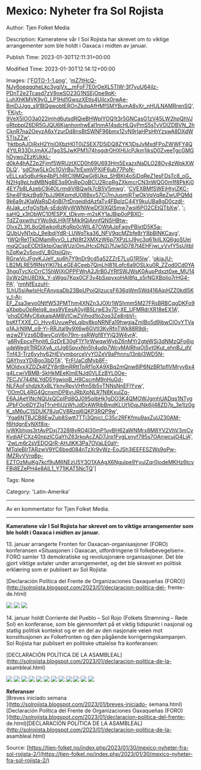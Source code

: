 # Mexico: Nyheter fra Sol Rojista

Author: Tjen Folket Media

Description: Kameratene vår I Sol Rojista har skrevet om to viktige arrangementer som ble holdt i Oaxaca i midten av januar.

Publish Time: 2023-01-30T12:11:31+00:00

Modified Time: 2023-01-30T12:14:12+00:00

Images: ['[FOTO-1-1.png](https://tjen-folket.no/wp-content/uploads/2023/01/FOTO-1-1.png)', '[mZ7tHcQ-NJy6oeqgqheLkc3ygjVx__mFoF7E0rOeXL5TIW-3f7yuU64iIz-PDnT2e2Tcasd7zV9oeSO23G1NSEjOpe9qK-LuhXhKMVK9yG_LP1Hd1GwszXEtls4UjIcx0rwAe-BmDJJgg_s91BQgwobtEROnZkdqAfHMfSMYBumA8vXr_nHULNAMRrenSQ](https://lh3.googleusercontent.com/mZ7tHcQ-NJy6oeqgqheLkc3ygjVx__mFoF7E0rOeXL5TIW-3f7yuU64iIz-PDnT2e2Tcasd7zV9oeSO23G1NSEjOpe9qK-LuhXhKMVK9yG_LP1Hd1GwszXEtls4UjIcx0rwAe-BmDJJgg_s91BQgwobtEROnZkdqAfHMfSMYBumA8vXr_nHULNAMRrenSQ)', '[FKiyt-9VeX5IOO3a022imhd6utsdRQieBHWplYOQ1t3r5GNCasG1zV45LW2hpQhVJoRtpbplZ6DR5GJQU6KjanhonhwEal1nmA14sdcHLQyPmS5sTvVDlZDBVN_2hCknR7na2OeyzA6xYzurDd8nsBtSWNF96bmx12vN9rIaHPsHhYzswA8DXdW5TIsZZw](https://lh5.googleusercontent.com/FKiyt-9VeX5IOO3a022imhd6utsdRQieBHWplYOQ1t3r5GNCasG1zV45LW2hpQhVJoRtpbplZ6DR5GJQU6KjanhonhwEal1nmA14sdcHLQyPmS5sTvVDlZDBVN_2hCknR7na2OeyzA6xYzurDd8nsBtSWNF96bmx12vN9rIaHPsHhYzswA8DXdW5TIsZZw)', '[hktboAJOjRxH2YniOXbzH0T0jZSEX7D5iDQ8ZYK1jDsJvMxdFPoZWWFY4Q4YtLR33DrJmAXJ7ag3SJwKPM1i74hsgdrOHXHUcPJkm1jksD0ZveeTgcGMGhDywoZEzKUkkL-d0kA4hAZ2p2Fjmf5WRUztXCD0h69U693Hm5ExazxNaDLO28Oy4zWpkXWDLQ](https://lh3.googleusercontent.com/hktboAJOjRxH2YniOXbzH0T0jZSEX7D5iDQ8ZYK1jDsJvMxdFPoZWWFY4Q4YtLR33DrJmAXJ7ag3SJwKPM1i74hsgdrOHXHUcPJkm1jksD0ZveeTgcGMGhDywoZEzKUkkL-d0kA4hAZ2p2Fjmf5WRUztXCD0h69U693Hm5ExazxNaDLO28Oy4zWpkXWDLQ)', '[sdChw5LkOc1GVrBu7trExmVPXilF6ub77PoN-yELLxa5gBuHke4bPLhRtCl9MQwGj6Ukq_SHBKt4oSiDqReZ1esFDsTc8_oG_N2Hg9pLhdMBNgBE3q90nRpOoBCU2RcpRgZXkmcrCN3nWQO0m1f8PkKj04EY7b8LAzebC9i4OLrmdiVIBQwIk7cB5V5mwg](https://lh4.googleusercontent.com/sdChw5LkOc1GVrBu7trExmVPXilF6ub77PoN-yELLxa5gBuHke4bPLhRtCl9MQwGj6Ukq_SHBKt4oSiDqReZ1esFDsTc8_oG_N2Hg9pLhdMBNgBE3q90nRpOoBCU2RcpRgZXkmcrCN3nWQO0m1f8PkKj04EY7b8LAzebC9i4OLrmdiVIBQwIk7cB5V5mwg)', '[CVEXBMfSWEjHtyiZKC-She4FtbkzBg97bJJ96KpmdU08Bsv57Ci7mJusmiRTwOkVqVqReZwUPQMd9k6a9rJKlaWaRsD4nBl7rtDrqejdIdAzfaTv4FBpIzC44Y9kuUBa8gD0czdI-AtJak_crfgOsfbA-sEdoWyWWNWwDf3lXQISmw7wsI6PO2CEtQTbXw](https://lh6.googleusercontent.com/CVEXBMfSWEjHtyiZKC-She4FtbkzBg97bJJ96KpmdU08Bsv57Ci7mJusmiRTwOkVqVqReZwUPQMd9k6a9rJKlaWaRsD4nBl7rtDrqejdIdAzfaTv4FBpIzC44Y9kuUBa8gD0czdI-AtJak_crfgOsfbA-sEdoWyWWNWwDf3lXQISmw7wsI6PO2CEtQTbXw)', '[-saHQ_x3tObWC10fESPX_tDkvm-m2sKY1aJBip0oPBXO-TdZZgxwthzYWo9dLH9j1FMjk9QjAnnfQNSHBtw-OlvxZL3fL8oQ6wkoj6zKgRp0cWIL47OWtAJpFagvPBixtD5K5a-QUbUyN1xbJ_9elbdjYdR-LUWqTka36_NFV9qcMZbfe8rY8bBINKCavg](https://lh5.googleusercontent.com/-saHQ_x3tObWC10fESPX_tDkvm-m2sKY1aJBip0oPBXO-TdZZgxwthzYWo9dLH9j1FMjk9QjAnnfQNSHBtw-OlvxZL3fL8oQ6wkoj6zKgRp0cWIL47OWtAJpFagvPBixtD5K5a-QUbUyN1xbJ_9elbdjYdR-LUWqTka36_NFV9qcMZbfe8rY8bBINKCavg)', '[tWQrRe1TkDMamRvvO_LzNt8t2XMXzW6p7XPzLtJ9yc3q61kilLXQ6goSUeimqQCspEODtSktpiOacWUziOmJHcxDN2i7fJw5D787t4EHFjwi_vVvfY5sUitbIhZqKw2v5ovdV_BGtsjjQjv-RGrwVcJFgvKJJeY_su6h7Y9nDr9cd5a52ZZrE7LuG1R5Iw](https://lh3.googleusercontent.com/tWQrRe1TkDMamRvvO_LzNt8t2XMXzW6p7XPzLtJ9yc3q61kilLXQ6goSUeimqQCspEODtSktpiOacWUziOmJHcxDN2i7fJw5D787t4EHFjwi_vVvfY5sUitbIhZqKw2v5ovdV_BGtsjjQjv-RGrwVcJFgvKJJeY_su6h7Y9nDr9cd5a52ZZrE7LuG1R5Iw)', '[okiaJU-LB2MLRE5fRNsYlKI7bLeGE4Ceeb7QjnLhl81lLqfc6a9OSLku0R_ZZod0Cd0YA3hgqTvcXcCrrC1ShWIXjOPPFWnA2JIrB0JYRfSWJWsK0AupPdxzt0xe_MU140xWzQhU8DXk_Y-sWgq7Kpx0CF3v4bSxpyxoHAl8fq_s5rNGXBpIio7rHG4-PA](https://lh4.googleusercontent.com/okiaJU-LB2MLRE5fRNsYlKI7bLeGE4Ceeb7QjnLhl81lLqfc6a9OSLku0R_ZZod0Cd0YA3hgqTvcXcCrrC1ShWIXjOPPFWnA2JIrB0JYRfSWJWsK0AupPdxzt0xe_MU140xWzQhU8DXk_Y-sWgq7Kpx0CF3v4bSxpyxoHAl8fq_s5rNGXBpIio7rHG4-PA)', '[nmNfExzuH-1LhU5slAwIsHcFAnvpaDb23BpUPoiQIjzucsF636qWm5Wd416AipHZZ0kdl5Ky_t-Aj-EF_Zsa3wvo0NtfW53PMThm4XNZn3JOXr1WShmm5M27FRsBRBCqgDKFo9aXbpbuOpRelq8_pxs9VEesA0yjlB5LrwE3v7D-XE_UFMRdrXR18eEX1A](https://lh4.googleusercontent.com/nmNfExzuH-1LhU5slAwIsHcFAnvpaDb23BpUPoiQIjzucsF636qWm5Wd416AipHZZ0kdl5Ky_t-Aj-EF_Zsa3wvo0NtfW53PMThm4XNZn3JOXr1WShmm5M27FRsBRBCqgDKFo9aXbpbuOpRelq8_pxs9VEesA0yjlB5LrwE3v7D-XE_UFMRdrXR18eEX1A)', '[ohqDDMyC6xkaipAM8VlCwZVihod1lo2oq3Ze8nbVl-bsKfTXXE_Cj_Hvy4UvuwPeLqjbv8koNRNFa19hwgjaZmIBo5d9jbwCIOyYTVao1AJrN9M_o9-Yj-RRJtal9v9X6w6GVtI3KvRfnTWk88R9dj-wzwZFVzs6DBwvCqV6n79m-ssRWgf8YYjQ3W4vrA](https://lh5.googleusercontent.com/ohqDDMyC6xkaipAM8VlCwZVihod1lo2oq3Ze8nbVl-bsKfTXXE_Cj_Hvy4UvuwPeLqjbv8koNRNFa19hwgjaZmIBo5d9jbwCIOyYTVao1AJrN9M_o9-Yj-RRJtal9v9X6w6GVtI3KvRfnTWk88R9dj-wzwZFVzs6DBwvCqV6n79m-ssRWgf8YYjQ3W4vrA)', '[a8RyEpcxPhnjt6_GzDrE30gF1Y1jrWwqwWybZ6nMYr2gteWSj3dNMzQFo6joudeWeglrTtRDiXyA_ctJg6SpvxNn5h4udp7WcyMAlRhqOj5vt0Kut_ehnBJ_dVTnf43-Trz6yyhy62HEVymborceVyYOZeV9aPhnnu13nbI3WD5N-QAYhvxYDjBgo3bDTA](https://lh3.googleusercontent.com/a8RyEpcxPhnjt6_GzDrE30gF1Y1jrWwqwWybZ6nMYr2gteWSj3dNMzQFo6joudeWeglrTtRDiXyA_ctJg6SpvxNn5h4udp7WcyMAlRhqOj5vt0Kut_ehnBJ_dVTnf43-Trz6yyhy62HEVymborceVyYOZeV9aPhnnu13nbI3WD5N-QAYhvxYDjBgo3bDTA)', '[FrFUaCdMyb8F-MOldvxXZDZk4fZY8rtBmRRttTpRf1oXA9XBq2mQnw6lP6NzBR1pfIVMryv6x4g4LcwiVBMB-SkHkMEeKlmENJd0VLEzBYL0Oe-7ECJV744NLYdD5YgwioiB_H9CscmM9nHuGd-NLFAoFshdzkXx8LYknvRpyVHfm5lb5vTNNsNnEFIYvw](https://lh6.googleusercontent.com/FrFUaCdMyb8F-MOldvxXZDZk4fZY8rtBmRRttTpRf1oXA9XBq2mQnw6lP6NzBR1pfIVMryv6x4g4LcwiVBMB-SkHkMEeKlmENJd0VLEzBYL0Oe-7ECJV744NLYdD5YgwioiB_H9CscmM9nHuGd-NLFAoFshdzkXx8LYknvRpyVHfm5lb5vTNNsNnEFIYvw)', '[0OmOL4RG4QcnxmDP8vrJRbXpNLR7N8KxuIZq-E6AJAeYINcNQUxQCpIPd8QJ095qIbHk1gDO3K4QMOWJgmhUADqs1NTygJPbFOo6DYZlgTfrxHIjUzWhJdDrAWRjbBmdKLUt1j0qjJNk6jl48ZD7p_3e1Iz0gK_sM6uC1SDUK78JqCV8Rzqj6QKP3RQP9w](https://lh5.googleusercontent.com/0OmOL4RG4QcnxmDP8vrJRbXpNLR7N8KxuIZq-E6AJAeYINcNQUxQCpIPd8QJ095qIbHk1gDO3K4QMOWJgmhUADqs1NTygJPbFOo6DYZlgTfrxHIjUzWhJdDrAWRjbBmdKLUt1j0qjJNk6jl48ZD7p_3e1Iz0gK_sM6uC1SDUK78JqCV8Rzqj6QKP3RQP9w)', '[Yga6NTBJCB8EwZub8Swtt7TTi3Qnicl_C35c2RFKfmu9axZuUZ30AM-f6HdgnEyNXf8ix-jyWKbhjqs3rtAvPDxj7328l8vRO4l30mP1uyBH62aWNMrx8M8YV2VhV3mCvKvdiAFCXz40npzICGaYhZ63rkoAcZAD7Jrp1FvgLxnyf795s7OAnwcujO4LiA](https://lh4.googleusercontent.com/Yga6NTBJCB8EwZub8Swtt7TTi3Qnicl_C35c2RFKfmu9axZuUZ30AM-f6HdgnEyNXf8ix-jyWKbhjqs3rtAvPDxj7328l8vRO4l30mP1uyBH62aWNMrx8M8YV2VhV3mCvKvdiAFCXz40npzICGaYhZ63rkoAcZAD7Jrp1FvgLxnyf795s7OAnwcujO4LiA)', '[2wLm6r2sVEDOQrR-AHJlKK3Pa7OVaLE0aY-MTqIeBIrTARzwV9YC6bed084nTzXr9vWz-EoJSh3IEEFESZWs9oPw-lMZRvVVrqBp-EZTOzMuiKg7kcf9uM6NEzU5Y3O1XAAgX6Ngulpe9YyulZqr0jodeMKHz6tcvFBj8EZePH4e8AlL1_Y71lKAT5NcTQ](https://lh6.googleusercontent.com/2wLm6r2sVEDOQrR-AHJlKK3Pa7OVaLE0aY-MTqIeBIrTARzwV9YC6bed084nTzXr9vWz-EoJSh3IEEFESZWs9oPw-lMZRvVVrqBp-EZTOzMuiKg7kcf9uM6NEzU5Y3O1XAAgX6Ngulpe9YyulZqr0jodeMKHz6tcvFBj8EZePH4e8AlL1_Y71lKAT5NcTQ)']

Tags: None

Category: 'Latin-Amerika'

<!--METADATA-->



* * *

Av en kommentator for Tjen Folket Media.

* * *

**Kameratene vår I Sol Rojista har skrevet om to viktige arrangementer som ble
holdt i Oaxaca i midten av januar.**

13\. januar arrangerte Fronten for Oaxacan-organisasjoner (FORO) konferansen
«Situasjonen i Oaxacan, utfordringene til folkebevegelsen». FORO samler 13
demokratiske og revolusjonære organisasjoner. Det ble gjort viktige avtaler
under arrangementet, og det ble skrevet en politisk erklæring som er publisert
av Sol Rojista:

[Declaración Política del Frente de Organizaciones Oaxaqueñas
(FORO)](http://solrojista.blogspot.com/2023/01/declaracion-politica-del-
frente-de.html)

![](../Images/mZ7tHcQ-NJy6oeqgqheLkc3ygjVx__mFoF7E0rOeXL5TIW-3f7yuU64iIz-PDnT2e2Tcasd7zV9oeSO23G1NSEjOpe9qK-LuhXhKMVK9yG_LP1Hd1GwszXEtls4UjIcx0rwAe-BmDJJgg_s91BQgwobtEROnZkdqAfHMfSMYBumA8vXr_nHULNAMRrenSQ)
![](../Images/FKiyt-9VeX5IOO3a022imhd6utsdRQieBHWplYOQ1t3r5GNCasG1zV45LW2hpQhVJoRtpbplZ6DR5GJQU6KjanhonhwEal1nmA14sdcHLQyPmS5sTvVDlZDBVN_2hCknR7na2OeyzA6xYzurDd8nsBtSWNF96bmx12vN9rIaHPsHhYzswA8DXdW5TIsZZw)
![](../Images/hktboAJOjRxH2YniOXbzH0T0jZSEX7D5iDQ8ZYK1jDsJvMxdFPoZWWFY4Q4YtLR33DrJmAXJ7ag3SJwKPM1i74hsgdrOHXHUcPJkm1jksD0ZveeTgcGMGhDywoZEzKUkkL-d0kA4hAZ2p2Fjmf5WRUztXCD0h69U693Hm5ExazxNaDLO28Oy4zWpkXWDLQ)

14\. januar holdt Corriente del Pueblo – Sol Rojo (Folkets Strømning – Røde
Sol) en konferanse, som ble gjennomført på et viktig tidspunkt i nasjonal og
statlig politisk kontekst og er en del av den nasjonale veien mot
konstitusjonen av Folkefronten og den pågående korrigeringskampanjen. Sol
Rojista har publisert en politiske uttalelse fra konferansen:

[DECLARACIÓN POLÍTICA DE LA
ASAMBLEAL](http://solrojista.blogspot.com/2023/01/declaracion-politica-de-la-
asambleal.html)

![](../Images/sdChw5LkOc1GVrBu7trExmVPXilF6ub77PoN-yELLxa5gBuHke4bPLhRtCl9MQwGj6Ukq_SHBKt4oSiDqReZ1esFDsTc8_oG_N2Hg9pLhdMBNgBE3q90nRpOoBCU2RcpRgZXkmcrCN3nWQO0m1f8PkKj04EY7b8LAzebC9i4OLrmdiVIBQwIk7cB5V5mwg)
![](../Images/CVEXBMfSWEjHtyiZKC-She4FtbkzBg97bJJ96KpmdU08Bsv57Ci7mJusmiRTwOkVqVqReZwUPQMd9k6a9rJKlaWaRsD4nBl7rtDrqejdIdAzfaTv4FBpIzC44Y9kuUBa8gD0czdI-AtJak_crfgOsfbA-sEdoWyWWNWwDf3lXQISmw7wsI6PO2CEtQTbXw)
![](../Images/-saHQ_x3tObWC10fESPX_tDkvm-m2sKY1aJBip0oPBXO-TdZZgxwthzYWo9dLH9j1FMjk9QjAnnfQNSHBtw-OlvxZL3fL8oQ6wkoj6zKgRp0cWIL47OWtAJpFagvPBixtD5K5a-QUbUyN1xbJ_9elbdjYdR-LUWqTka36_NFV9qcMZbfe8rY8bBINKCavg)
![](../Images/tWQrRe1TkDMamRvvO_LzNt8t2XMXzW6p7XPzLtJ9yc3q61kilLXQ6goSUeimqQCspEODtSktpiOacWUziOmJHcxDN2i7fJw5D787t4EHFjwi_vVvfY5sUitbIhZqKw2v5ovdV_BGtsjjQjv-RGrwVcJFgvKJJeY_su6h7Y9nDr9cd5a52ZZrE7LuG1R5Iw)
![](../Images/okiaJU-LB2MLRE5fRNsYlKI7bLeGE4Ceeb7QjnLhl81lLqfc6a9OSLku0R_ZZod0Cd0YA3hgqTvcXcCrrC1ShWIXjOPPFWnA2JIrB0JYRfSWJWsK0AupPdxzt0xe_MU140xWzQhU8DXk_Y-sWgq7Kpx0CF3v4bSxpyxoHAl8fq_s5rNGXBpIio7rHG4-PA)
![](../Images/nmNfExzuH-1LhU5slAwIsHcFAnvpaDb23BpUPoiQIjzucsF636qWm5Wd416AipHZZ0kdl5Ky_t-Aj-EF_Zsa3wvo0NtfW53PMThm4XNZn3JOXr1WShmm5M27FRsBRBCqgDKFo9aXbpbuOpRelq8_pxs9VEesA0yjlB5LrwE3v7D-XE_UFMRdrXR18eEX1A)
![](../Images/ohqDDMyC6xkaipAM8VlCwZVihod1lo2oq3Ze8nbVl-bsKfTXXE_Cj_Hvy4UvuwPeLqjbv8koNRNFa19hwgjaZmIBo5d9jbwCIOyYTVao1AJrN9M_o9-Yj-RRJtal9v9X6w6GVtI3KvRfnTWk88R9dj-wzwZFVzs6DBwvCqV6n79m-ssRWgf8YYjQ3W4vrA)
![](../Images/a8RyEpcxPhnjt6_GzDrE30gF1Y1jrWwqwWybZ6nMYr2gteWSj3dNMzQFo6joudeWeglrTtRDiXyA_ctJg6SpvxNn5h4udp7WcyMAlRhqOj5vt0Kut_ehnBJ_dVTnf43-Trz6yyhy62HEVymborceVyYOZeV9aPhnnu13nbI3WD5N-QAYhvxYDjBgo3bDTA)
![](../Images/FrFUaCdMyb8F-MOldvxXZDZk4fZY8rtBmRRttTpRf1oXA9XBq2mQnw6lP6NzBR1pfIVMryv6x4g4LcwiVBMB-SkHkMEeKlmENJd0VLEzBYL0Oe-7ECJV744NLYdD5YgwioiB_H9CscmM9nHuGd-NLFAoFshdzkXx8LYknvRpyVHfm5lb5vTNNsNnEFIYvw)
![](../Images/0OmOL4RG4QcnxmDP8vrJRbXpNLR7N8KxuIZq-E6AJAeYINcNQUxQCpIPd8QJ095qIbHk1gDO3K4QMOWJgmhUADqs1NTygJPbFOo6DYZlgTfrxHIjUzWhJdDrAWRjbBmdKLUt1j0qjJNk6jl48ZD7p_3e1Iz0gK_sM6uC1SDUK78JqCV8Rzqj6QKP3RQP9w)
![](../Images/Yga6NTBJCB8EwZub8Swtt7TTi3Qnicl_C35c2RFKfmu9axZuUZ30AM-f6HdgnEyNXf8ix-jyWKbhjqs3rtAvPDxj7328l8vRO4l30mP1uyBH62aWNMrx8M8YV2VhV3mCvKvdiAFCXz40npzICGaYhZ63rkoAcZAD7Jrp1FvgLxnyf795s7OAnwcujO4LiA)
![](../Images/2wLm6r2sVEDOQrR-AHJlKK3Pa7OVaLE0aY-MTqIeBIrTARzwV9YC6bed084nTzXr9vWz-EoJSh3IEEFESZWs9oPw-lMZRvVVrqBp-EZTOzMuiKg7kcf9uM6NEzU5Y3O1XAAgX6Ngulpe9YyulZqr0jodeMKHz6tcvFBj8EZePH4e8AlL1_Y71lKAT5NcTQ)

**Referanser**  
[Breves iniciado semana  
](http://solrojista.blogspot.com/2023/01/breves-iniciado-
semana.html)[Declaración Política del Frente de Organizaciones Oaxaqueñas
(FORO)  
](http://solrojista.blogspot.com/2023/01/declaracion-politica-del-frente-
de.html)[DECLARACIÓN POLÍTICA DE LA
ASAMBLEAL](http://solrojista.blogspot.com/2023/01/declaracion-politica-de-la-
asambleal.html)



Source: [https://tjen-folket.no/index.php/2023/01/30/mexico-nyheter-fra-sol-rojista-2/](https://tjen-folket.no/index.php/2023/01/30/mexico-nyheter-fra-sol-rojista-2/)